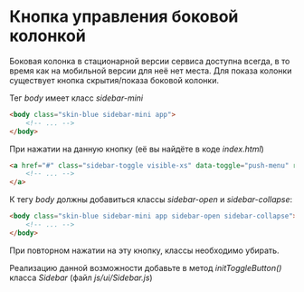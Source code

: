 # Кнопка управления боковой колонкой

Боковая колонка в стационарной версии сервиса доступна всегда, в то время
как на мобильной версии для неё нет места. Для показа колонки существует
кнопка скрытия/показа боковой колонки.


Тег *body* имеет класс *sidebar-mini*

```html
<body class="skin-blue sidebar-mini app">
    <!-- ... -->
</body>
```
При нажатии на данную кнопку (её вы найдёте в коде *index.html*)

```html
<a href="#" class="sidebar-toggle visible-xs" data-toggle="push-menu" role="button">
    <!-- ... -->
</a>
```

К тегу *body* должны добавиться классы *sidebar-open* и *sidebar-collapse*:

```html
<body class="skin-blue sidebar-mini app sidebar-open sidebar-collapse">
    <!-- ... -->
</body>
```

При повторном нажатии на эту кнопку, классы необходимо убирать.

Реализацию данной возможности добавьте 
в метод *initToggleButton()* класса *Sidebar* (файл *js/ui/Sidebar.js*)
